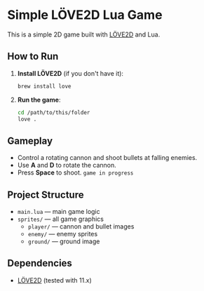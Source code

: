 # Simple LÖVE2D Lua Game

This is a simple 2D game built with [LÖVE2D](https://love2d.org/) and Lua.

## How to Run

1. **Install LÖVE2D** (if you don't have it):
	```sh
	brew install love
	```

2. **Run the game**:
	```sh
	cd /path/to/this/folder
	love .
	```

## Gameplay

- Control a rotating cannon and shoot bullets at falling enemies.
- Use **A** and **D** to rotate the cannon.
- Press **Space** to shoot.
`game in progress`

## Project Structure

- `main.lua` — main game logic
- `sprites/` — all game graphics
  - `player/` — cannon and bullet images
  - `enemy/` — enemy sprites
  - `ground/` — ground image

## Dependencies

- [LÖVE2D](https://love2d.org/) (tested with 11.x)